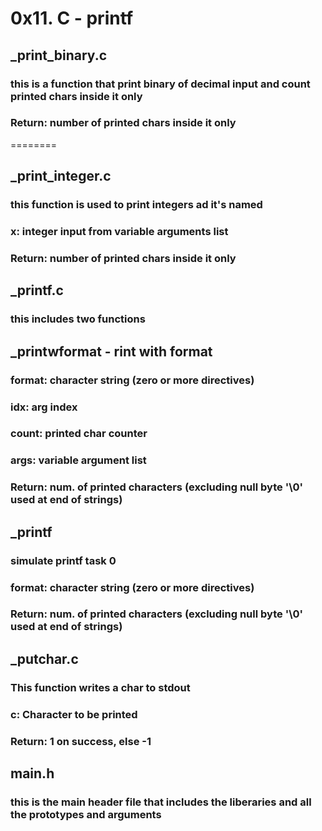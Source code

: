 # 0x11. C - printf

## _print_binary.c 
### this is a function that print binary of decimal input and count printed chars inside it only
### Return: number of printed chars inside it only
========
## _print_integer.c
### this function is used to print integers ad it's named
### x: integer input from variable arguments list
### Return: number of printed chars inside it only

## _printf.c
### this includes two functions

## _printwformat - rint with format
### format: character string (zero or more directives)
### idx: arg index
### count: printed char counter
### args: variable argument list
### Return: num. of printed characters (excluding null byte '\0' used at end of strings)

## _printf
### simulate printf task 0
### format: character string (zero or more directives)
### Return: num. of printed characters (excluding null byte '\0' used at end of strings)

## _putchar.c
### This function writes a char to stdout
### c: Character to be printed
### Return: 1 on success, else -1

## main.h
### this is the main header file that includes the liberaries and all the prototypes and arguments 
